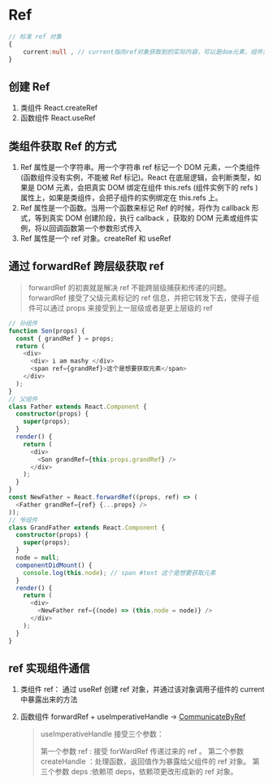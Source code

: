 # Ref

```ts
// 标准 ref 对象
{
    current:null , // current指向ref对象获取到的实际内容，可以是dom元素，组件实例，或者其他。
}
```

## 创建 Ref

1. 类组件 React.createRef
2. 函数组件 React.useRef

## 类组件获取 Ref 的方式

1. Ref 属性是一个字符串。用一个字符串 ref 标记一个 DOM 元素，一个类组件(函数组件没有实例，不能被 Ref 标记)。React 在底层逻辑，会判断类型，如果是 DOM 元素，会把真实 DOM 绑定在组件 this.refs (组件实例下的 refs )属性上，如果是类组件，会把子组件的实例绑定在 this.refs 上。
2. Ref 属性是一个函数。当用一个函数来标记 Ref 的时候，将作为 callback 形式，等到真实 DOM 创建阶段，执行 callback ，获取的 DOM 元素或组件实例，将以回调函数第一个参数形式传入
3. Ref 属性是一个 ref 对象。createRef 和 useRef

## 通过 forwardRef 跨层级获取 ref

> forwardRef 的初衷就是解决 ref 不能跨层级捕获和传递的问题。 forwardRef 接受了父级元素标记的 ref 信息，并把它转发下去，使得子组件可以通过 props 来接受到上一层级或者是更上层级的 ref

```ts
// 孙组件
function Son(props) {
  const { grandRef } = props;
  return (
    <div>
      <div> i am mashy </div>
      <span ref={grandRef}>这个是想要获取元素</span>
    </div>
  );
}
// 父组件
class Father extends React.Component {
  constructor(props) {
    super(props);
  }
  render() {
    return (
      <div>
        <Son grandRef={this.props.grandRef} />
      </div>
    );
  }
}
const NewFather = React.forwardRef((props, ref) => (
  <Father grandRef={ref} {...props} />
));
// 爷组件
class GrandFather extends React.Component {
  constructor(props) {
    super(props);
  }
  node = null;
  componentDidMount() {
    console.log(this.node); // span #text 这个是想要获取元素
  }
  render() {
    return (
      <div>
        <NewFather ref={(node) => (this.node = node)} />
      </div>
    );
  }
}
```

## ref 实现组件通信

1. 类组件 ref： 通过 useRef 创建 ref 对象，并通过该对象调用子组件的 current 中暴露出来的方法

2. 函数组件 forwardRef + useImperativeHandle -> [CommunicateByRef](../../../../apps/react-project/src/components/CommunicateByRef.tsx)
   > useImperativeHandle 接受三个参数：
   >
   > 第一个参数 ref : 接受 forWardRef 传递过来的 ref 。
   > 第二个参数 createHandle ：处理函数，返回值作为暴露给父组件的 ref 对象。
   > 第三个参数 deps :依赖项 deps，依赖项更改形成新的 ref 对象。
